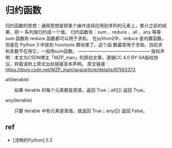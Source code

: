 
# 归约函数


归约函数的思想：通用思想是把某个操作连续应用到序列的元素上，累计之前的结果，把一 系列值归约成一个值。
归约函数有：sum 、reduce 、all 、any 等等
sum 函数和 reduce 函数都可以用于求和。
在python2中，reduce 是内置函数，但是在 Python 3 中放到 functools 模块里了。这个函 数最常用于求和，目前求和多数不在用它，一般用sum函数。
————————————————
版权声明：本文为CSDN博主「MZP_man」的原创文章，遵循CC 4.0 BY-SA版权协议，转载请附上原文出处链接及本声明。
原文链接：https://blog.csdn.net/MZP_man/java/article/details/97563373




all(iterable)

　　如果 iterable 的每个元素都是真值，返回 True；all([]) 返回 True。

any(iterable)

　　只要 iterable 中有元素是真值，就返回 True；any([]) 返回 False。





## ref

* [流畅的Python] 5.2

